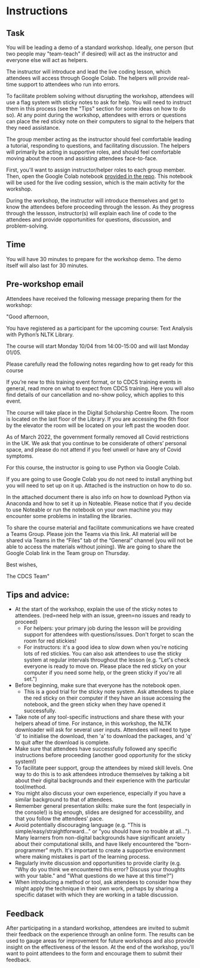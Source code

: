 # Instructions


## Task 
You will be leading a demo of a standard workshop. Ideally, one person (but two people may "team-teach" if desired) will act as the instructor and everyone else will act as helpers.  
  
The instructor will introduce and lead the live coding lesson, which attendees will access through Google Colab. The helpers will provide real-time support to attendees who run into errors.  
  
To facilitate problem solving without disrupting the workshop, attendees will use a flag system with sticky notes to ask for help. You will need to instruct them in this process (see the "Tips" section for some ideas on how to do so). At any point during the workshop, attendees with errors or questions can place the red sticky note on their computers to signal to the helpers that they need assistance.  

The group member acting as the instructor should feel comfortable leading a tutorial, responding to questions, and facilitating discussion. The helpers will primarily be acting in supportive roles, and should feel comfortable moving about the room and assisting attendees face-to-face.  

First, you'll want to assign instructor/helper roles to each group member. Then, open the Google Colab notebook [provided in the repo](https://github.com/DCS-training/DHRSE_SummerSchool_CDCS/blob/main/Standard_Workshop/Instructors_Helpers_Material/text_analysis_extract.ipynb). This notebook will be used for the live coding session, which is the main activity for the workshop.  

During the workshop, the instructor will introduce themselves and get to know the attendees before proceeding through the lesson. As they progress through the lessson, instructor(s) will explain each line of code to the attendees and provide opportunities for questions, discussion, and problem-solving.  
## Time
You will have 30 minutes to prepare for the workshop demo. The demo itself will also last for 30 minutes.

## Pre-workshop email  

Attendees have received the following message preparing them for the workshop:  
  
"Good afternoon,

You have registered as a participant for the upcoming course: Text Analysis with Python’s NLTK Library.

The course will start Monday 10/04 from 14:00-15:00 and will last Monday 01/05.

Please carefully read the following notes regarding how to get ready for this course

If you’re new to this training event format, or to CDCS training events in general, read more on what to expect from CDCS training. Here you will also find details of our cancellation and no-show policy, which applies to this event.

The course will take place in the Digital Scholarship Centre Room. The room is located on the last floor of the Library. If you are accessing the 6th floor by the elevator the room will be located on your left past the wooden door.

As of March 2022, the government formally removed all Covid restrictions in the UK. We ask that you continue to be considerate of others’ personal space, and please do not attend if you feel unwell or have any of Covid symptoms.

For this course, the instructor is going to use Python via Google Colab.

If you are going to use Google Colab you do not need to install anything but you will need to set up on it up. Attached is the instruction on how to do so.

In the attached document there is also info on how to download Python via Anaconda and how to set it up in Noteable. Please notice that if you decide to use Noteable or run the notebook on your own machine you may encounter some problems in installing the libraries.

To share the course material and facilitate communications we have created a Teams Group. Please join the Teams via this link.
All material will be shared via Teams in the “Files” tab of the “General” channel (you will not be able to access the materials without joining).
We are going to share the Google Colab link in the Team group on Thursday.

Best wishes,

The CDCS Team"

## Tips and advice:

- At the start of the workshop, explain the use of the sticky notes to attendees. (red=need help with an issue, green=no issues and ready to proceed)
  - For helpers: your primary job during the lesson will be providing support for attendees with questions/issues. Don't forget to scan the room for red stickies!
  - For instructors: it's a good idea to slow down when you're noticing lots of red stickies. You can also ask attendees to use the sticky system at regular intervals throughout the lesson (e.g. "Let's check everyone is     ready to move on. Please place the red sticky on your computer if you need some help, or the green sticky if you're all set.")
- Before beginning, make sure that everyone has the notebook open.
  - This is a good trial for the sticky note system. Ask attendees to place the red sticky on their computer if they have an issue accessing the notebook, and the green sticky when they have opened it successfully.
- Take note of any tool-specific instructions and share these with your helpers ahead of time. For instance, in this workshop, the NLTK downloader will ask for several user inputs. Attendees will need to type 'd' to initialise the download, then 'a' to download the packages, and 'q' to quit after the download is complete.
- Make sure that attendees have successfully followed any specific instructions before proceeding (another good opportunity for the sticky system!)
- To facilitate peer support, group the attendees by mixed skill levels. One way to do this is to ask attendees introduce themselves by talking a bit about their digital backgrounds and their experience with the particular tool/method.
- You might also discuss your own experience, especially if you have a similar background to that of attendees. 
- Remember general presentation skills: make sure the font (especially in the console!) is big enough, slides are designed for accessbility, and that you follow the attendees' pace.
- Avoid potentially discouraging language (e.g. "This is simple/easy/straightforward..." or "you should have no trouble at all..."). Many learners from non-digital backgrounds have significant anxiety about their computational skills, and have likely encountered the "born-programmer" myth. It's important to create a supportive environment where making mistakes is part of the learning process.
-  Regularly invite discussion and opportunities to provide clarity (e.g. "Why do you think we encountered this error? Discuss your thoughts with your table." and "What questions do we have at this time?")
- When introducing a method or tool, ask attendees to consider how they might apply the technique in their own work, perhaps by sharing a specific dataset with which they are working in a table discussion.


## Feedback
After participating in a standard workshop, attendees are invited to submit their feedback on the experience through an online form. The results can be used to gauge areas for improvement for future workshops and also provide insight on the effectiveness of the lesson. At the end of the workshop, you'll want to point attendees to the form and encourage them to submit their feedback.
